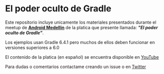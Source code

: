 # El poder oculto de Gradle

Este repositorio incluye unicamente los materiales presentados durante el meetup de 
**[Android Medellin](https://www.meetup.com/es/Medellin-Android/)** de la platica
que presente llamada: **_"El poder oculto de Gradle"_**.

Los ejemplos usan Gradle 6.4.1 pero muchos de ellos deben funcionar en versiones superiores a 6.0

El contenido de la platica (en español) se encuentra disponible en [YouTube](https://www.youtube.com/watch?v=mYtga-i9eFM)

Para dudas o comentarios contactame creando un issue o en [Twitter](https://twitter.com/sierisimo)
